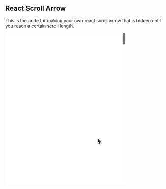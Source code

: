 ## React Scroll Arrow

This is the code for making your own  react scroll arrow that is hidden until you reach a certain scroll length. 

![](scroll-arrow.gif)